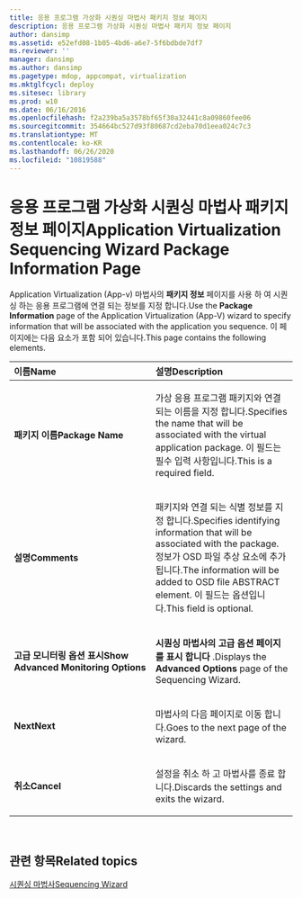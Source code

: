 ```yaml
---
title: 응용 프로그램 가상화 시퀀싱 마법사 패키지 정보 페이지
description: 응용 프로그램 가상화 시퀀싱 마법사 패키지 정보 페이지
author: dansimp
ms.assetid: e52efd08-1b05-4bd6-a6e7-5f6bdbde7df7
ms.reviewer: ''
manager: dansimp
ms.author: dansimp
ms.pagetype: mdop, appcompat, virtualization
ms.mktglfcycl: deploy
ms.sitesec: library
ms.prod: w10
ms.date: 06/16/2016
ms.openlocfilehash: f2a239ba5a3578bf65f30a32441c8a09860fee06
ms.sourcegitcommit: 354664bc527d93f80687cd2eba70d1eea024c7c3
ms.translationtype: MT
ms.contentlocale: ko-KR
ms.lasthandoff: 06/26/2020
ms.locfileid: "10819588"
---
```

# <span data-ttu-id="8bed9-103">응용 프로그램 가상화 시퀀싱 마법사 패키지 정보 페이지</span><span class="sxs-lookup"><span data-stu-id="8bed9-103">Application Virtualization Sequencing Wizard Package Information Page</span></span>


<span data-ttu-id="8bed9-104">Application Virtualization (App-v) 마법사의 **패키지 정보** 페이지를 사용 하 여 시퀀싱 하는 응용 프로그램에 연결 되는 정보를 지정 합니다.</span><span class="sxs-lookup"><span data-stu-id="8bed9-104">Use the **Package Information** page of the Application Virtualization (App-V) wizard to specify information that will be associated with the application you sequence.</span></span> <span data-ttu-id="8bed9-105">이 페이지에는 다음 요소가 포함 되어 있습니다.</span><span class="sxs-lookup"><span data-stu-id="8bed9-105">This page contains the following elements.</span></span>

<table>
<colgroup>
<col width="50%" />
<col width="50%" />
</colgroup>
<thead>
<tr class="header">
<th align="left"><span data-ttu-id="8bed9-106">이름</span><span class="sxs-lookup"><span data-stu-id="8bed9-106">Name</span></span></th>
<th align="left"><span data-ttu-id="8bed9-107">설명</span><span class="sxs-lookup"><span data-stu-id="8bed9-107">Description</span></span></th>
</tr>
</thead>
<tbody>
<tr class="odd">
<td align="left"><p><strong><span data-ttu-id="8bed9-108">패키지 이름</span><span class="sxs-lookup"><span data-stu-id="8bed9-108">Package Name</span></span></strong></p></td>
<td align="left"><p><span data-ttu-id="8bed9-109">가상 응용 프로그램 패키지와 연결 되는 이름을 지정 합니다.</span><span class="sxs-lookup"><span data-stu-id="8bed9-109">Specifies the name that will be associated with the virtual application package.</span></span> <span data-ttu-id="8bed9-110">이 필드는 필수 입력 사항입니다.</span><span class="sxs-lookup"><span data-stu-id="8bed9-110">This is a required field.</span></span></p></td>
</tr>
<tr class="even">
<td align="left"><p><strong><span data-ttu-id="8bed9-111">설명</span><span class="sxs-lookup"><span data-stu-id="8bed9-111">Comments</span></span></strong></p></td>
<td align="left"><p><span data-ttu-id="8bed9-112">패키지와 연결 되는 식별 정보를 지정 합니다.</span><span class="sxs-lookup"><span data-stu-id="8bed9-112">Specifies identifying information that will be associated with the package.</span></span> <span data-ttu-id="8bed9-113">정보가 OSD 파일 추상 요소에 추가 됩니다.</span><span class="sxs-lookup"><span data-stu-id="8bed9-113">The information will be added to OSD file ABSTRACT element.</span></span> <span data-ttu-id="8bed9-114">이 필드는 옵션입니다.</span><span class="sxs-lookup"><span data-stu-id="8bed9-114">This field is optional.</span></span></p></td>
</tr>
<tr class="odd">
<td align="left"><p><strong><span data-ttu-id="8bed9-115">고급 모니터링 옵션 표시</span><span class="sxs-lookup"><span data-stu-id="8bed9-115">Show Advanced Monitoring Options</span></span></strong></p></td>
<td align="left"><p><span data-ttu-id="8bed9-116"><strong>시퀀싱 마법사의 고급 옵션 페이지를 표시 합니다 </strong> .</span><span class="sxs-lookup"><span data-stu-id="8bed9-116">Displays the <strong>Advanced Options</strong> page of the Sequencing Wizard.</span></span></p></td>
</tr>
<tr class="even">
<td align="left"><p><strong><span data-ttu-id="8bed9-117">Next</span><span class="sxs-lookup"><span data-stu-id="8bed9-117">Next</span></span></strong></p></td>
<td align="left"><p><span data-ttu-id="8bed9-118">마법사의 다음 페이지로 이동 합니다.</span><span class="sxs-lookup"><span data-stu-id="8bed9-118">Goes to the next page of the wizard.</span></span></p></td>
</tr>
<tr class="odd">
<td align="left"><p><strong><span data-ttu-id="8bed9-119">취소</span><span class="sxs-lookup"><span data-stu-id="8bed9-119">Cancel</span></span></strong></p></td>
<td align="left"><p><span data-ttu-id="8bed9-120">설정을 취소 하 고 마법사를 종료 합니다.</span><span class="sxs-lookup"><span data-stu-id="8bed9-120">Discards the settings and exits the wizard.</span></span></p></td>
</tr>
</tbody>
</table>

 

## <span data-ttu-id="8bed9-121">관련 항목</span><span class="sxs-lookup"><span data-stu-id="8bed9-121">Related topics</span></span>


[<span data-ttu-id="8bed9-122">시퀀싱 마법사</span><span class="sxs-lookup"><span data-stu-id="8bed9-122">Sequencing Wizard</span></span>](sequencing-wizard.md)

 

 





